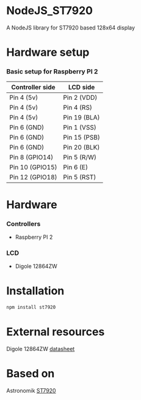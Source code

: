 # NodeJS_ST7920
A NodeJS library for ST7920 based 128x64 display

# Hardware setup
### Basic setup for Raspberry PI 2
| Controller side | LCD side     |
|-----------------|--------------|
| Pin 4  (5v)     | Pin 2  (VDD) |
| Pin 4  (5v)     | Pin 4  (RS)  |
| Pin 4  (5v)     | Pin 19 (BLA) |
| Pin 6  (GND)    | Pin 1  (VSS) |
| Pin 6  (GND)    | Pin 15 (PSB) |
| Pin 6  (GND)    | Pin 20 (BLK) |
| Pin 8  (GPIO14) | Pin 5  (R/W) |
| Pin 10 (GPIO15) | Pin 6  (E)   |
| Pin 12 (GPIO18) | Pin 5  (RST) |

# Hardware
### Controllers
* Raspberry PI 2

### LCD
* Digole 12864ZW

# Installation

```sh
npm install st7920
```

# External resources
Digole 12864ZW [datasheet](http://www.digole.com/images/file/Digole_12864_LCD.pdf)

# Based on
Astronomik [ST7920](http://www.astromik.org/raspi/42.htm)

